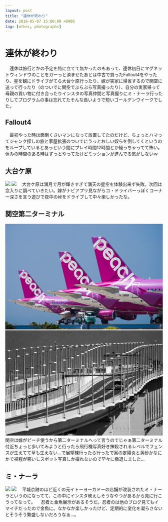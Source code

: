 ```yaml
---
layout: post
title: "連休が終わり"
date: 2018-05-07 15:00:00 +0900
tag: [other, photographs]
---
```


# 連休が終わり

　連休は旅行とかの予定を特に立てて無かったのもあって、連休初日にマグネットウィンドウのことをガーっと済ませたあとは中古で買ったFallout4をやったり、星を観にドライブがてら大台ケ原行ったり、嫁が実家に帰省するので関空に送って行ったり（のついでに関空でぶらぶら写真撮ったり）、自分の実家帰って母親の買い物に付き合ったりインスタの写真仲間と写真撮りにミ・ナーラ行ったりしてプログラムの事は忘れてたそんな長いようで短いゴールデンウイークでした。 

## Fallout4
　最初やった時は面倒くさいマンになって放置してたのだけど、ちょっとハマってジャンク探しの旅と家屋拡張のついでにうっとおしい奴らを倒してくというのをループしているとあっという間にプレイ時間12時間とか経っちゃってて怖い。休みの時間のある時はずっとやってたけどミッションが進んでる気がしないｗ 

## 大台ケ原
![](/assets/photos/20180430-P4300008.jpg)
![](/assets/photos/20180430-P4300020.jpg)
　大台ケ原は満月で月が輝きすぎて満天の星空を体験出来ず失敗。次回は念入りに調べていきたい。嫁がナビアプリ見ながらコ・ドライバーっぽくコーナー深さを言う遊びで夜中の峠をドライブして中々楽しかったな。 

## 関空第二ターミナル 
![](/assets/photos/20180501-IMGP3820.jpg)
![](/assets/photos/20180501-IMGP3890.jpg)
　関空は嫁がピーチ使うから第二ターミナルへって言うのでじゃぁ第二ターミナル付近ちょっと歩いてみようと行ったら飛行機写真好き抹殺されるレベルでフェンスが生えてて草も生えない…で展望棟行ったら行ったで案の定陽炎と黄砂かなにかで視程が悪いしスポット写真しか撮れないので早々に撤退しました…

## ミ・ナーラ
![](/assets/photos/20180506-IMGP4060.jpg)
![](/assets/photos/20180506-IMGP4126.jpg)
　平城京跡のほど近くの元イトーヨーカドーの店舗が改装されたミ・ナーラというのになってて、この中にインスタ映えしそうなやつがあるから見に行こうってなって。
　忍者と金魚展示があるそうだ。忍者のは他のブログ見てもイマイチだったので金魚に。なかなか楽しかったけど、定期的に変化を凝らさないとそうそう繁盛しないだろうなぁ…。
